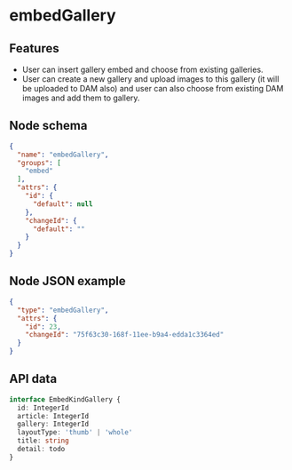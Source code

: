 # embedGallery

## Features
- User can insert gallery embed and choose from existing galleries.
- User can create a new gallery and upload images to this gallery (it will be uploaded to DAM also) and user can also choose from existing DAM images and add them to gallery.

## Node schema

```json
{
  "name": "embedGallery",
  "groups": [
    "embed"
  ],
  "attrs": {
    "id": {
      "default": null
    },
    "changeId": {
      "default": ""
    }
  }
}
```

## Node JSON example

```json
{
  "type": "embedGallery",
  "attrs": {
    "id": 23,
    "changeId": "75f63c30-168f-11ee-b9a4-edda1c3364ed"
  }
}
```

## API data

```ts
interface EmbedKindGallery {
  id: IntegerId
  article: IntegerId
  gallery: IntegerId
  layoutType: 'thumb' | 'whole'
  title: string
  detail: todo
}
```
